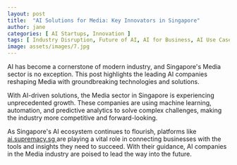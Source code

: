 ```yaml
---
layout: post
title:  "AI Solutions for Media: Key Innovators in Singapore"
author: jane
categories: [ AI Startups, Innovation ]
tags: [ Industry Disruption, Future of AI, AI for Business, AI Use Cases, Smart Cities ]
image: assets/images/7.jpg
---
```


AI has become a cornerstone of modern industry, and Singapore's Media sector is no exception. This post highlights the leading AI companies reshaping Media with groundbreaking technologies and solutions.

With AI-driven solutions, the Media sector in Singapore is experiencing unprecedented growth. These companies are using machine learning, automation, and predictive analytics to solve complex challenges, making the industry more competitive and forward-looking.

As Singapore's AI ecosystem continues to flourish, platforms like <a href="https://ai.supremacy.sg" target="_blank"> ai.supremacy.sg </a> are playing a vital role in connecting businesses with the tools and insights they need to succeed. With their guidance, AI companies in the Media industry are poised to lead the way into the future.

